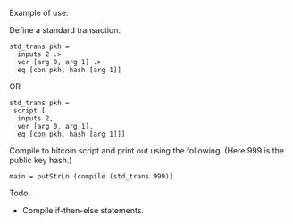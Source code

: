 Example of use:

Define a standard transaction.

	std_trans pkh =
	  inputs 2 .>
      ver [arg 0, arg 1] .>
      eq [con pkh, hash [arg 1]]

OR

	std_trans pkh =
     script [
      inputs 2,
      ver [arg 0, arg 1],
      eq [con pkh, hash [arg 1]]]

Compile to bitcoin script and print out using the following. (Here 999 is the public key hash.)

    main = putStrLn (compile (std_trans 999))
  
Todo:

* Compile if-then-else statements.
